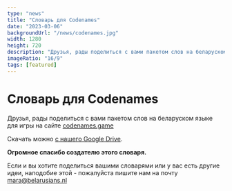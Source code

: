 ```yaml
---
type: "news"
title: "Словарь для Codenames"
date: "2023-03-06"
backgroundUrl: "/news/codenames.jpg"
width: 1280
height: 720
description: "Друзья, рады поделиться с вами пакетом слов на беларуском языке для игры Codenames"
imageRatio: "16/9"
tags: [featured]
---
```


# Словарь для Codenames

Друзья, рады поделиться с вами пакетом слов на беларуском языке для игры на сайте [codenames.game](https://codenames.game)

Скачать можно [с нашего Google Drive](https://drive.google.com/file/d/1Q8FDLU2xzFYesQI3zaF1-myxNofDD4XP/view?usp=sharing).

**Огромное спасибо создателю этого словаря.**

Если и вы хотите поделиться вашими словарями или у вас есть другие идеи, наподобие этой - пожалуйста пишите нам на почту [mara@belarusians.nl](mailto:mara@belarusians.nl)